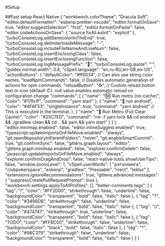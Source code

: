 #Setup

##Fast setup React Native
{
  "workbench.colorTheme": "Dracula Soft",
  "editor.defaultFormatter": "esbenp.prettier-vscode",
  "editor.formatOnSave": true,
  "editor.suggestSelection": "first",
  "editor.formatOnPaste": false,
  "editor.codeActionsOnSave": {
    "source.fixAll.eslint": "explicit"
  },
  "turboConsoleLog.addSemicolonInTheEnd": true,
  "turboConsoleLog.delimiterInsideMessage": "-",
  "turboConsoleLog.includeFileNameAndLineNum": false,
  "turboConsoleLog.insertEnclosingClass": false,
  "turboConsoleLog.insertEnclosingFunction": false,
  "turboConsoleLog.logMessagePrefix": "🚀",
  "turboConsoleLog.quote": "'",
  "guides.normal.width": 0.8,
  "cSpell.language": "en,ru-RU,en-GB,en-US",
  "actionButtons": {
    "defaultColor": "#ff0034", // Can also use string color names.
    "loadNpmCommands": false, // Disables automatic generation of actions for npm commands.
    "reloadButton": "♻️", // Custom reload button text or icon (default ↻). null value enables automatic reload on configuration change
    "commands": [
      {
        "name": "Ⓜ️ Run metro (no-cache)",
        "color": "#176cff",
        "command": "yarn start"
      },
      {
        "name": "📱 run android",
        "color": "#4FAF53",
        "singleInstance": true,
        "command": "yarn android" // This is executed in the terminal.
      },
      {
        "name": "💠 Run Metro (Full Clear Cache)",
        "color": "#25C7ED",
        "command": "rm -f yarn.lock && cd android && ./gradlew clean && cd .. && yarn && yarn start"
      }
    ]
  },
  "editor.minimap.enabled": false,
  "editor.inlineSuggest.enabled": true,
  "typescript.updateImportsOnFileMove.enabled": "always",
  "git.openRepositoryInParentFolders": "never",
  "git.enableSmartCommit": true,
  "git.confirmSync": false,
  "gitlens.graph.layout": "editor",
  "gitlens.graph.minimap.enabled": false,
  "explorer.confirmDelete": false,
  "javascript.updateImportsOnFileMove.enabled": "always",
  "explorer.confirmDragAndDrop": false,
  "react-native-tools.showUserTips": false,
  "window.zoomLevel": 1,
  "cSpell.userWords": [
    "рэтхолинга",
    "clubpokerspace",
    "esbenp",
    "gradlew",
    "Pressable",
    "rrect",
    "tektur"
  ],
  "extensions.ignoreRecommendations": true,
  "gitlens.advanced.messages": {
    "suppressCreatePullRequestPrompt": true
  },
  "workbench.settings.applyToAllProfiles": [],
  "better-comments.tags": [
    {
      "tag": "!",
      "color": "#FF2D00",
      "strikethrough": false,
      "underline": false,
      "backgroundColor": "transparent",
      "bold": false,
      "italic": false
    },
    {
      "tag": "?",
      "color": "#3498DB",
      "strikethrough": false,
      "underline": false,
      "backgroundColor": "transparent",
      "bold": false,
      "italic": false
    },
    {
      "tag": "//",
      "color": "#474747",
      "strikethrough": true,
      "underline": false,
      "backgroundColor": "transparent",
      "bold": false,
      "italic": false
    },
    {
      "tag": "TODO",
      "color": "#FF8C00",
      "strikethrough": false,
      "underline": false,
      "backgroundColor": "black",
      "bold": false,
      "italic": false
    },
    {
      "tag": "*",
      "color": "#98C379",
      "strikethrough": false,
      "underline": false,
      "backgroundColor": "transparent",
      "bold": false,
      "italic": false
    }
  ]
}
